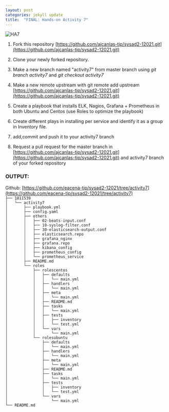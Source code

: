 ```yaml
---
layout: post
categories: jekyll update
title:  "FINAL: Hands-on Activity 7"
---
```

![HA7](https://user-images.githubusercontent.com/75419236/104272489-2b3cb500-54d8-11eb-8040-338c83bea1c4.png)
1. Fork this repository [https://github.com/ajcanlas-tip/sysad2-12021.git](https://github.com/ajcanlas-tip/sysad2-12021.git)

2. Clone your newly forked repository. 

3. Make a new branch named "activity7" from master branch using *git branch activity7* and *git checkout activity7*

4. Make a new remote upstream with git remote add upstream [https://github.com/ajcanlas-tip/sysad2-12021.git](https://github.com/ajcanlas-tip/sysad2-12021.git)

5. Create a playbook that installs ELK, Nagios, Grafana + Prometheus in both Ubuntu and Centos (use Roles to optimize the playbook)

6. Create different plays in installing per service and identify it as a group in Inventory file.

7. add,commit and push it to your activity7 branch

8. Request a pull request for the master branch in [https://github.com/ajcanlas-tip/sysad2-12021.git](https://github.com/ajcanlas-tip/sysad2-12021.git) and activity7 branch of your forked repository  

### OUTPUT:  
Github: [https://github.com/eacena-tip/sysad2-12021/tree/activity7](https://github.com/eacena-tip/sysad2-12021/tree/activity7)  
`├── 1811539`  
`│   └── activity7`  
`│       ├── playbook.yml`  
`│       ├── config.yaml`  
`│       ├── others`  
`│       │   ├── 02-beats-input.conf`  
`│       │   ├── 10-syslog-filter.conf`  
`│       │   ├── 30-elasticsearch-output.conf`  
`│       │   ├── elasticsearch.repo`  
`│       │   ├── grafana_nginx`  
`│       │   ├── grafana.repo`  
`│       │   ├── kibana_config`  
`│       │   ├── prometheus_config`  
`│       │   └── prometheus_service`  
`│       ├── README.md`  
`│       └── roles`  
`│           ├── rolescentos`  
`│           │   ├── defaults`  
`│           │   │   └── main.yml`  
`│           │   ├── handlers`  
`│           │   │   └── main.yml`  
`│           │   ├── meta`  
`│           │   │   └── main.yml`  
`│           │   ├── README.md`  
`│           │   ├── tasks`  
`│           │   │   └── main.yml`  
`│           │   ├── tests`  
`│           │   │   ├── inventory`  
`│           │   │   └── test.yml`  
`│           │   └── vars`  
`│           │       └── main.yml`  
`│           └── rolesubuntu`  
`│               ├── defaults`  
`│               │   └── main.yml`  
`│               ├── handlers`  
`│               │   └── main.yml`  
`│               ├── meta`  
`│               │   └── main.yml`  
`│               ├── README.md`  
`│               ├── tasks`  
`│               │   └── main.yml`  
`│               ├── tests`  
`│               │   ├── inventory`  
`│               │   └── test.yml`  
`│               └── vars`  
`│                   └── main.yml`  
`└── README.md`
